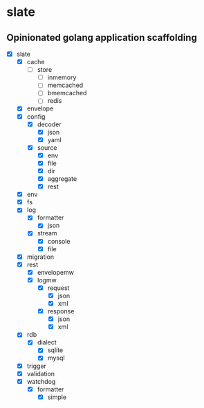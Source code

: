 # slate

## Opinionated golang application scaffolding

- [x] slate
  - [x] cache
    - [ ] store
      - [ ] inmemory
      - [ ] memcached
      - [ ] bmemcached
      - [ ] redis
  - [x] envelope
  - [x] config
    - [x] decoder
      - [x] json
      - [x] yaml
    - [x] source
      - [x] env
      - [x] file
      - [x] dir
      - [x] aggregate
      - [x] rest
  - [x] env
  - [x] fs
  - [x] log
    - [x] formatter
      - [x] json
    - [x] stream
      - [x] console
      - [x] file
  - [x] migration
  - [x] rest
    - [x] envelopemw
    - [x] logmw
      - [x] request
        - [x] json
        - [x] xml
      - [x] response
        - [x] json
        - [x] xml
  - [x] rdb
    - [x] dialect
      - [x] sqlite
      - [x] mysql
  - [x] trigger
  - [x] validation
  - [x] watchdog
    - [x] formatter
      - [x] simple
